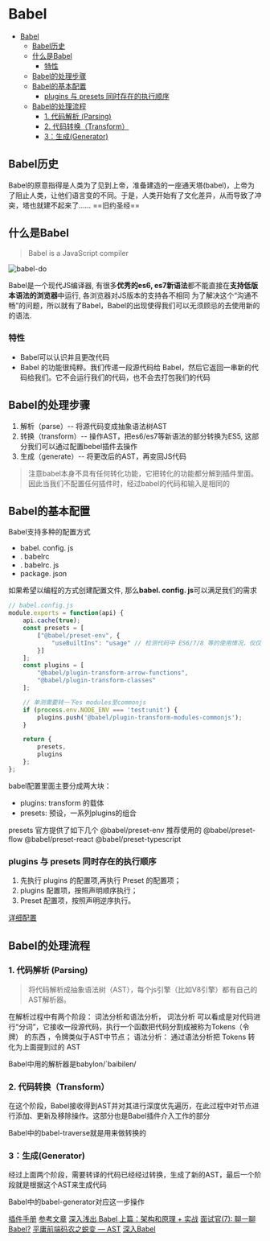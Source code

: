 # Babel

- [Babel](#babel)
  - [Babel历史](#babel历史)
  - [什么是Babel](#什么是babel)
    - [特性](#特性)
  - [Babel的处理步骤](#babel的处理步骤)
  - [Babel的基本配置](#babel的基本配置)
    - [plugins 与 presets 同时存在的执行顺序](#plugins-与-presets-同时存在的执行顺序)
  - [Babel的处理流程](#babel的处理流程)
    - [1. 代码解析 (Parsing)](#1-代码解析-parsing)
    - [2. 代码转换（Transform）](#2-代码转换transform)
    - [3：生成(Generator)](#3生成generator)

## Babel历史

Babel的原意指得是人类为了见到上帝，准备建造的一座通天塔(babel)，上帝为了阻止人类，让他们语言变的不同。于是，人类开始有了文化差异，从而导致了冲突，塔也就建不起来了……
==旧约圣经==

## 什么是Babel

> Babel is a JavaScript compiler

![babel-do](https://pic1.zhimg.com/80/v2-e1ed19f8887bb7dd5125f54924a58044_1440w.jpg)

Babel是一个现代JS编译器, 有很多**优秀的es6, es7新语法**都不能直接在**支持低版本语法的浏览器**中运行, 各浏览器对JS版本的支持各不相同
为了解决这个“沟通不畅”的问题，所以就有了Babel，Babel的出现使得我们可以无须顾忌的去使用新的的语法. 

### 特性

* Babel可以认识并且更改代码
* Babel 的功能很纯粹。我们传递一段源代码给 Babel，然后它返回一串新的代码给我们。它不会运行我们的代码，也不会去打包我们的代码

## Babel的处理步骤

1. 解析（parse）-- 将源代码变成抽象语法树AST
2. 转换（transform）-- 操作AST，把es6/es7等新语法的部分转换为ES5, 这部分我们可以通过配置bebel插件去操作
3. 生成（generate）-- 将更改后的AST，再变回JS代码

> 注意babel本身不具有任何转化功能，它把转化的功能都分解到插件里面。因此当我们不配置任何插件时，经过babel的代码和输入是相同的

## Babel的基本配置

Babel支持多种的配置方式

* babel. config. js
* . babelrc
* . babelrc. js
* package. json

如果希望以编程的方式创建配置文件, 那么**babel. config. js**可以满足我们的需求

``` js
// babel.config.js
module.exports = function(api) {
    api.cache(true);
    const presets = [
        ["@babel/preset-env", {
            "useBuiltIns": "usage" // 检测代码中 ES6/7/8 等的使用情况，仅仅加载代码中用到的 polyfills
        }]
    ];
    const plugins = [
        "@babel/plugin-transform-arrow-functions",
        "@babel/plugin-transform-classes"
    ];

    // 单测需要转一下es modules至commonjs
    if (process.env.NODE_ENV === 'test:unit') {
        plugins.push('@babel/plugin-transform-modules-commonjs');
    }

    return {
        presets,
        plugins
    };
};
```

babel配置里面主要分成两大块：

* plugins: transform 的载体
* presets: 预设，一系列plugins的组合

presets
官方提供了如下几个
@babel/preset-env 推荐使用的
@babel/preset-flow
@babel/preset-react
@babel/preset-typescript

### plugins 与 presets 同时存在的执行顺序

1. 先执行 plugins 的配置项,再执行 Preset 的配置项；
2. plugins 配置项，按照声明顺序执行；
3. Preset 配置项，按照声明逆序执行。

[详细配置](https://zhuanlan.zhihu.com/p/43249121)

## Babel的处理流程

### 1. 代码解析 (Parsing)

> 将代码解析成抽象语法树（AST），每个js引擎（比如V8引擎）都有自己的AST解析器。

在解析过程中有两个阶段：
词法分析和语法分析，
词法分析 可以看成是对代码进行“分词”，它接收一段源代码，执行一个函数把代码分割成被称为Tokens（令牌） 的东西 ，令牌类似于AST中节点；
语法分析： 通过语法分析把 Tokens 转化为上面提到过的 AST

Babel中用的解析器是babylon/`baibilen/

### 2. 代码转换（Transform）

在这个阶段，Babel接收得到AST并对其进行深度优先遍历，在此过程中对节点进行添加、更新及移除操作。这部分也是Babel插件介入工作的部分

<!-- 我们转换代码的关键就是根据当前的AST, 以我们定义的规则生成新的AST, 转换的过程就是生成新AST的过程. -->

Babel中的babel-traverse就是用来做转换的

<!-- traverse方法是一个遍历方法，path封装了每一个节点，并且还提供容器container，作用域scope这样的字段。提供个更多关于节点的相关的信息，让我们更好的操作节点。 -->

### 3：生成(Generator)

经过上面两个阶段，需要转译的代码已经经过转换，生成了新的AST，最后一个阶段就是根据这个AST来生成代码

Babel中的babel-generator对应这一步操作

[插件手册](https://github.com/jamiebuilds/babel-handbook/blob/master/translations/zh-Hans/plugin-handbook.md)
[参考文章](https://mp.weixin.qq.com/s/1OyBkl5NnFO1q86L7GjQwg)
[深入浅出 Babel 上篇：架构和原理 + 实战](https://juejin.im/post/5d94bfbf5188256db95589be#heading-9)
[面试官(7): 聊一聊 Babel?](https://juejin.im/post/5c03b85ae51d450c740de19c#heading-9)
[平庸前端码农之蜕变 — AST](https://juejin.im/post/5bfc21d2e51d4544313df666)
[深入Babel](https://juejin.im/post/5c21b584e51d4548ac6f6c99)

